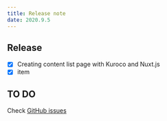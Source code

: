 ```yaml
---
title: Release note
date: 2020.9.5
---
```


## Release
- [x] Creating content list page with Kuroco and Nuxt.js
- [x] item

## TO DO
Check [GitHub issues](https://github.com/KoushiKagawa/nuxt-blog/projects/3)